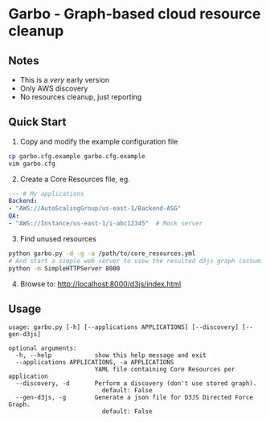 # Garbo -  Graph-based cloud resource cleanup

## Notes
* This is a *very* early version
 * Only AWS discovery
 * No resources cleanup, just reporting

## Quick Start
1. Copy and modify the example configuration file

  ```bash
  cp garbo.cfg.example garbo.cfg.example
  vim garbo.cfg
  ```
2. Create a Core Resources file, eg.

  ```yml
  --- # My applications
  Backend:
  - "AWS://AutoScalingGroup/us-east-1/Backend-ASG"
  QA:
  - "AWS://Instance/us-east-1/i-abc12345"  # Mock server
  ```
3. Find unused resources

  ```bash
  python garbo.py -d -g -a /path/to/core_resources.yml
  # And start a simple web server to view the resulted d3js graph (assuming Python 2.7)
  python -m SimpleHTTPServer 8000
  ```
4. Browse to: <http://localhost:8000/d3js/index.html>

## Usage
```
usage: garbo.py [-h] [--applications APPLICATIONS] [--discovery] [--gen-d3js]

optional arguments:
  -h, --help            show this help message and exit
  --applications APPLICATIONS, -a APPLICATIONS
                        YAML file containing Core Resources per application
  --discovery, -d       Perform a discovery (don't use stored graph).
                          default: False
  --gen-d3js, -g        Generate a json file for D3JS Directed Force Graph.
                          default: False
```